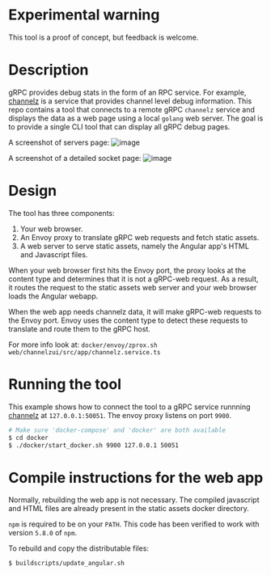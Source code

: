 Experimental warning
====================

This tool is a proof of concept, but feedback is welcome.

Description
===========

gRPC provides debug stats in the form of an RPC service. For example,
[channelz](https://github.com/grpc/proposal/blob/master/A14-channelz.md)
is a service that provides channel level debug information. This repo
contains a tool that connects to a remote gRPC `channelz` service and
displays the data as a web page using a local `golang` web server.
The goal is to provide a single CLI tool that can display all gRPC
debug pages.

A screenshot of servers page:
![image](github/screenshots/servers.png)

A screenshot of a detailed socket page:
![image](github/screenshots/socket.png)

Design
======

The tool has three components:

1. Your web browser.
2. An Envoy proxy to translate gRPC web requests and fetch static
   assets.
3. A web server to serve static assets, namely the Angular app's HTML
   and Javascript files.

When your web browser first hits the Envoy port, the proxy looks at
the content type and determines that it is not a gRPC-web request. As
a result, it routes the request to the static assets web server and
your web browser loads the Angular webapp.

When the web app needs channelz data, it will make gRPC-web requests
to the Envoy port. Envoy uses the content type to detect these
requests to translate and route them to the gRPC host.

For more info look at:
`docker/envoy/zprox.sh`
`web/channelzui/src/app/channelz.service.ts`


Running the tool
================

This example shows how to connect the tool to a gRPC service runnning
[channelz](https://github.com/grpc/proposal/blob/master/A14-channelz.md)
at `127.0.0.1:50051`. The envoy proxy listens on port `9900`.

```bash
# Make sure 'docker-compose' and 'docker' are both available
$ cd docker
$ ./docker/start_docker.sh 9900 127.0.0.1 50051
```


Compile instructions for the web app
====================================

Normally, rebuilding the web app is not necessary. The compiled
javascript and HTML files are already present in the static assets
docker directory.

`npm` is required to be on your `PATH`. This code has been verified to
work with version `5.8.0` of `npm`.

To rebuild and copy the distributable files:

```bash
$ buildscripts/update_angular.sh
```
